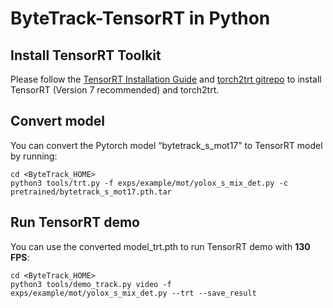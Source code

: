 # ByteTrack-TensorRT in Python

## Install TensorRT Toolkit
Please follow the [TensorRT Installation Guide](https://docs.nvidia.com/deeplearning/tensorrt/install-guide/index.html) and [torch2trt gitrepo](https://github.com/NVIDIA-AI-IOT/torch2trt) to install TensorRT (Version 7 recommended) and torch2trt.

## Convert model

You can convert the Pytorch model “bytetrack_s_mot17” to TensorRT model by running:

```shell
cd <ByteTrack_HOME>
python3 tools/trt.py -f exps/example/mot/yolox_s_mix_det.py -c pretrained/bytetrack_s_mot17.pth.tar
```

## Run TensorRT demo

You can use the converted model_trt.pth to run TensorRT demo with **130 FPS**:

```shell
cd <ByteTrack_HOME>
python3 tools/demo_track.py video -f exps/example/mot/yolox_s_mix_det.py --trt --save_result
```
